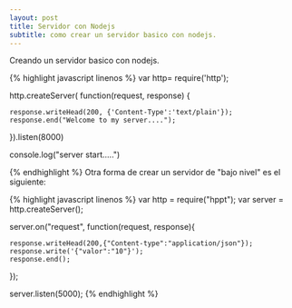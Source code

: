```yaml
---
layout: post
title: Servidor con Nodejs
subtitle: como crear un servidor basico con nodejs.
---
```


Creando un servidor basico con nodejs.

{% highlight javascript linenos %}
var http= require('http');

http.createServer( function(request, response) {

    response.writeHead(200, {'Content-Type':'text/plain'});
    response.end("Welcome to my server....");

}).listen(8000)

console.log("server start.....")

{% endhighlight %}
Otra forma de crear un servidor de "bajo nivel" es el siguiente:

{% highlight javascript linenos %}
var http = require("hppt");
var server = http.createServer();

server.on("request", function(request, response){

    response.writeHead(200,{"Content-type":"application/json"});
    response.write('{"valor":"10"}');
    response.end();
    
});

server.listen(5000);
{% endhighlight %}
